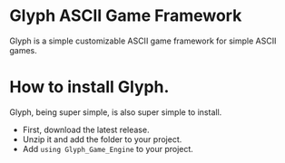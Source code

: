 # Glyph ASCII Game Framework
Glyph is a simple customizable ASCII game framework for simple ASCII games.

# How to install Glyph.
Glyph, being super simple, is also super simple to install.

- First, download the latest release.
- Unzip it and add the folder to your project.
- Add ```using Glyph_Game_Engine``` to your project.
